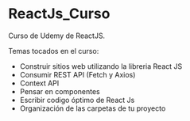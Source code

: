 # ReactJs_Curso
Curso de Udemy de ReactJS.

Temas tocados en el curso:
- Construir sitios web utilizando la libreria React JS
- Consumir REST API (Fetch y Axios)
- Context API
- Pensar en componentes
- Escribir codigo óptimo de React Js
- Organización de las carpetas de tu proyecto
